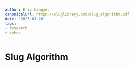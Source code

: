 ```yaml
---
author: Eric Lengyel
canonicalUrl: https://sluglibrary.com/slug_algorithm.pdf
date: '2023-03-20'
tags:
- research
- inbox
---
```


# Slug Algorithm